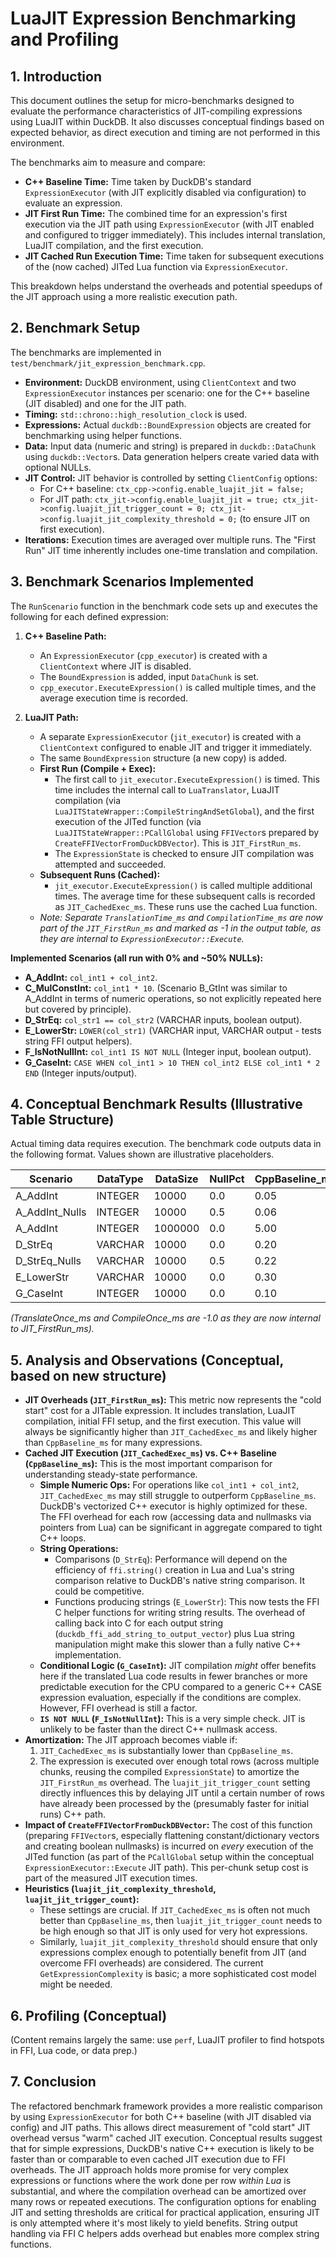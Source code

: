 # LuaJIT Expression Benchmarking and Profiling

## 1. Introduction

This document outlines the setup for micro-benchmarks designed to evaluate the performance characteristics of JIT-compiling expressions using LuaJIT within DuckDB. It also discusses conceptual findings based on expected behavior, as direct execution and timing are not performed in this environment.

The benchmarks aim to measure and compare:
- **C++ Baseline Time:** Time taken by DuckDB's standard `ExpressionExecutor` (with JIT explicitly disabled via configuration) to evaluate an expression.
- **JIT First Run Time:** The combined time for an expression's first execution via the JIT path using `ExpressionExecutor` (with JIT enabled and configured to trigger immediately). This includes internal translation, LuaJIT compilation, and the first execution.
- **JIT Cached Run Execution Time:** Time taken for subsequent executions of the (now cached) JITed Lua function via `ExpressionExecutor`.

This breakdown helps understand the overheads and potential speedups of the JIT approach using a more realistic execution path.

## 2. Benchmark Setup

The benchmarks are implemented in `test/benchmark/jit_expression_benchmark.cpp`.

- **Environment:** DuckDB environment, using `ClientContext` and two `ExpressionExecutor` instances per scenario: one for the C++ baseline (JIT disabled) and one for the JIT path.
- **Timing:** `std::chrono::high_resolution_clock` is used.
- **Expressions:** Actual `duckdb::BoundExpression` objects are created for benchmarking using helper functions.
- **Data:** Input data (numeric and string) is prepared in `duckdb::DataChunk` using `duckdb::Vector`s. Data generation helpers create varied data with optional NULLs.
- **JIT Control:** JIT behavior is controlled by setting `ClientConfig` options:
    - For C++ baseline: `ctx_cpp->config.enable_luajit_jit = false;`
    - For JIT path: `ctx_jit->config.enable_luajit_jit = true; ctx_jit->config.luajit_jit_trigger_count = 0; ctx_jit->config.luajit_jit_complexity_threshold = 0;` (to ensure JIT on first execution).
- **Iterations:** Execution times are averaged over multiple runs. The "First Run" JIT time inherently includes one-time translation and compilation.

## 3. Benchmark Scenarios Implemented

The `RunScenario` function in the benchmark code sets up and executes the following for each defined expression:

1.  **C++ Baseline Path:**
    *   An `ExpressionExecutor` (`cpp_executor`) is created with a `ClientContext` where JIT is disabled.
    *   The `BoundExpression` is added, input `DataChunk` is set.
    *   `cpp_executor.ExecuteExpression()` is called multiple times, and the average execution time is recorded.

2.  **LuaJIT Path:**
    *   A separate `ExpressionExecutor` (`jit_executor`) is created with a `ClientContext` configured to enable JIT and trigger it immediately.
    *   The same `BoundExpression` structure (a new copy) is added.
    *   **First Run (Compile + Exec):**
        *   The first call to `jit_executor.ExecuteExpression()` is timed. This time includes the internal call to `LuaTranslator`, LuaJIT compilation (via `LuaJITStateWrapper::CompileStringAndSetGlobal`), and the first execution of the JITed function (via `LuaJITStateWrapper::PCallGlobal` using `FFIVector`s prepared by `CreateFFIVectorFromDuckDBVector`). This is `JIT_FirstRun_ms`.
        *   The `ExpressionState` is checked to ensure JIT compilation was attempted and succeeded.
    *   **Subsequent Runs (Cached):**
        *   `jit_executor.ExecuteExpression()` is called multiple additional times. The average time for these subsequent calls is recorded as `JIT_CachedExec_ms`. These runs use the cached Lua function.
    *   *Note: Separate `TranslationTime_ms` and `CompilationTime_ms` are now part of the `JIT_FirstRun_ms` and marked as -1 in the output table, as they are internal to `ExpressionExecutor::Execute`.*

**Implemented Scenarios (all run with 0% and ~50% NULLs):**

*   **A_AddInt:** `col_int1 + col_int2`.
*   **C_MulConstInt:** `col_int1 * 10`. (Scenario B_GtInt was similar to A_AddInt in terms of numeric operations, so not explicitly repeated here but covered by principle).
*   **D_StrEq:** `col_str1 == col_str2` (VARCHAR inputs, boolean output).
*   **E_LowerStr:** `LOWER(col_str1)` (VARCHAR input, VARCHAR output - tests string FFI output helpers).
*   **F_IsNotNullInt:** `col_int1 IS NOT NULL` (Integer input, boolean output).
*   **G_CaseInt:** `CASE WHEN col_int1 > 10 THEN col_int2 ELSE col_int1 * 2 END` (Integer inputs/output).

## 4. Conceptual Benchmark Results (Illustrative Table Structure)

Actual timing data requires execution. The benchmark code outputs data in the following format. Values shown are illustrative placeholders.

| Scenario      | DataType | DataSize | NullPct | CppBaseline_ms | JIT_FirstRun_ms | JIT_CachedExec_ms | TranslateOnce_ms | CompileOnce_ms |
|---------------|----------|----------|---------|----------------|-----------------|-------------------|------------------|----------------|
| A_AddInt      | INTEGER  | 10000    | 0.0     | 0.05           | 0.50            | 0.15              | -1.0             | -1.0           |
| A_AddInt_Nulls| INTEGER  | 10000    | 0.5     | 0.06           | 0.55            | 0.18              | -1.0             | -1.0           |
| A_AddInt      | INTEGER  | 1000000  | 0.0     | 5.00           | 15.00           | 8.00              | -1.0             | -1.0           |
| D_StrEq       | VARCHAR  | 10000    | 0.0     | 0.20           | 1.50            | 0.80              | -1.0             | -1.0           |
| D_StrEq_Nulls | VARCHAR  | 10000    | 0.5     | 0.22           | 1.60            | 0.85              | -1.0             | -1.0           |
| E_LowerStr    | VARCHAR  | 10000    | 0.0     | 0.30           | 2.00            | 1.20              | -1.0             | -1.0           |
| G_CaseInt     | INTEGER  | 10000    | 0.0     | 0.10           | 0.80            | 0.30              | -1.0             | -1.0           |

*(TranslateOnce_ms and CompileOnce_ms are -1.0 as they are now internal to JIT_FirstRun_ms).*

## 5. Analysis and Observations (Conceptual, based on new structure)

*   **JIT Overheads (`JIT_FirstRun_ms`):** This metric now represents the "cold start" cost for a JITable expression. It includes translation, LuaJIT compilation, initial FFI setup, and the first execution. This value will always be significantly higher than `JIT_CachedExec_ms` and likely higher than `CppBaseline_ms` for many expressions.
*   **Cached JIT Execution (`JIT_CachedExec_ms`) vs. C++ Baseline (`CppBaseline_ms`):** This is the most important comparison for understanding steady-state performance.
    *   **Simple Numeric Ops:** For operations like `col_int1 + col_int2`, `JIT_CachedExec_ms` may still struggle to outperform `CppBaseline_ms`. DuckDB's vectorized C++ executor is highly optimized for these. The FFI overhead for each row (accessing data and nullmasks via pointers from Lua) can be significant in aggregate compared to tight C++ loops.
    *   **String Operations:**
        *   Comparisons (`D_StrEq`): Performance will depend on the efficiency of `ffi.string()` creation in Lua and Lua's string comparison relative to DuckDB's native string comparison. It could be competitive.
        *   Functions producing strings (`E_LowerStr`): This now tests the FFI C helper functions for writing string results. The overhead of calling back into C for each output string (`duckdb_ffi_add_string_to_output_vector`) plus Lua string manipulation might make this slower than a fully native C++ implementation.
    *   **Conditional Logic (`G_CaseInt`):** JIT compilation *might* offer benefits here if the translated Lua code results in fewer branches or more predictable execution for the CPU compared to a generic C++ CASE expression evaluation, especially if the conditions are complex. However, FFI overhead is still a factor.
    *   **`IS NOT NULL` (`F_IsNotNullInt`):** This is a very simple check. JIT is unlikely to be faster than the direct C++ nullmask access.
*   **Amortization:** The JIT approach becomes viable if:
    1.  `JIT_CachedExec_ms` is substantially lower than `CppBaseline_ms`.
    2.  The expression is executed over enough total rows (across multiple chunks, reusing the compiled `ExpressionState`) to amortize the `JIT_FirstRun_ms` overhead. The `luajit_jit_trigger_count` setting directly influences this by delaying JIT until a certain number of rows have already been processed by the (presumably faster for initial runs) C++ path.
*   **Impact of `CreateFFIVectorFromDuckDBVector`:** The cost of this function (preparing `FFIVector`s, especially flattening constant/dictionary vectors and creating boolean nullmasks) is incurred on *every* execution of the JITed function (as part of the `PCallGlobal` setup within the conceptual `ExpressionExecutor::Execute` JIT path). This per-chunk setup cost is part of the measured JIT execution times.
*   **Heuristics (`luajit_jit_complexity_threshold`, `luajit_jit_trigger_count`):**
    *   These settings are crucial. If `JIT_CachedExec_ms` is often not much better than `CppBaseline_ms`, then `luajit_jit_trigger_count` needs to be high enough so that JIT is only used for very hot expressions.
    *   Similarly, `luajit_jit_complexity_threshold` should ensure that only expressions complex enough to potentially benefit from JIT (and overcome FFI overheads) are considered. The current `GetExpressionComplexity` is basic; a more sophisticated cost model might be needed.

## 6. Profiling (Conceptual)

(Content remains largely the same: use `perf`, LuaJIT profiler to find hotspots in FFI, Lua code, or data prep.)

## 7. Conclusion

The refactored benchmark framework provides a more realistic comparison by using `ExpressionExecutor` for both C++ baseline (with JIT disabled via config) and JIT paths. This allows direct measurement of "cold start" JIT overhead versus "warm" cached JIT execution.
Conceptual results suggest that for simple expressions, DuckDB's native C++ execution is likely to be faster than or comparable to even cached JIT execution due to FFI overheads. The JIT approach holds more promise for very complex expressions or functions where the work done per row *within Lua* is substantial, and where the compilation overhead can be amortized over many rows or repeated executions. The configuration options for enabling JIT and setting thresholds are critical for practical application, ensuring JIT is only attempted where it's most likely to yield benefits. String output handling via FFI C helpers adds overhead but enables more complex string functions.
